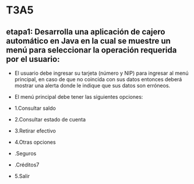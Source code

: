 # T3A5
## etapa1: Desarrolla una aplicación de cajero automático en Java en la cual se muestre un menú para seleccionar la operación requerida por el usuario:

- El usuario debe ingresar su tarjeta (número y NIP) para ingresar al menú principal, en caso de que no coincida con sus datos entonces deberá mostrar una alerta donde le indique que sus datos son erróneos.

- El menú principal debe tener las siguientes opciones:

- 1.Consultar saldo
- 2.Consultar estado de cuenta
- 3.Retirar efectivo
- 4.Otras opciones
- .Seguros
- .Créditos7
- 5.Salir 
